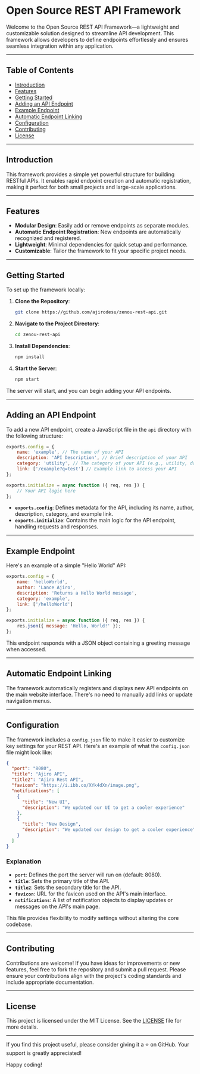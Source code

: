 # Open Source REST API Framework  

Welcome to the Open Source REST API Framework—a lightweight and customizable solution designed to streamline API development. This framework allows developers to define endpoints effortlessly and ensures seamless integration within any application.  

---

## Table of Contents  

- [Introduction](#introduction)  
- [Features](#features)  
- [Getting Started](#getting-started)  
- [Adding an API Endpoint](#adding-an-api-endpoint)  
- [Example Endpoint](#example-endpoint)  
- [Automatic Endpoint Linking](#automatic-endpoint-linking)  
- [Configuration](#configuration)  
- [Contributing](#contributing)  
- [License](#license)  

---

## Introduction  

This framework provides a simple yet powerful structure for building RESTful APIs. It enables rapid endpoint creation and automatic registration, making it perfect for both small projects and large-scale applications.  

---

## Features  

- **Modular Design**: Easily add or remove endpoints as separate modules.  
- **Automatic Endpoint Registration**: New endpoints are automatically recognized and registered.  
- **Lightweight**: Minimal dependencies for quick setup and performance.  
- **Customizable**: Tailor the framework to fit your specific project needs.  

---

## Getting Started  

To set up the framework locally:  

1. **Clone the Repository**:  
   ```bash  
   git clone https://github.com/ajirodesu/zenou-rest-api.git  
   ```  

2. **Navigate to the Project Directory**:  
   ```bash  
   cd zenou-rest-api  
   ```  

3. **Install Dependencies**:  
   ```bash  
   npm install  
   ```  

4. **Start the Server**:  
   ```bash  
   npm start  
   ```  

The server will start, and you can begin adding your API endpoints.  

---

## Adding an API Endpoint  

To add a new API endpoint, create a JavaScript file in the `api` directory with the following structure:  

```javascript  
exports.config = {  
    name: 'example', // The name of your API  
    description: 'API Description', // Brief description of your API  
    category: 'utility', // The category of your API (e.g., utility, data, etc.)  
    link: ['/example?q=test'] // Example link to access your API  
};  

exports.initialize = async function ({ req, res }) {  
    // Your API logic here  
};  
```  

- **`exports.config`**: Defines metadata for the API, including its name, author, description, category, and example link.  
- **`exports.initialize`**: Contains the main logic for the API endpoint, handling requests and responses.  

---

## Example Endpoint  

Here's an example of a simple "Hello World" API:  

```javascript  
exports.config = {  
    name: 'helloWorld',  
    author: 'Lance Ajiro',  
    description: 'Returns a Hello World message',  
    category: 'example',  
    link: ['/helloWorld']  
};  

exports.initialize = async function ({ req, res }) {  
    res.json({ message: 'Hello, World!' });  
};  
```  

This endpoint responds with a JSON object containing a greeting message when accessed.  

---

## Automatic Endpoint Linking  

The framework automatically registers and displays new API endpoints on the main website interface. There's no need to manually add links or update navigation menus.  

---

## Configuration  

The framework includes a `config.json` file to make it easier to customize key settings for your REST API. Here's an example of what the `config.json` file might look like:  

```json  
{  
  "port": "8080",  
  "title": "Ajiro API",  
  "title2": "Ajiro Rest API",  
  "favicon": "https://i.ibb.co/XYk4dXn/image.png",  
  "notifications": [  
    {  
      "title": "New UI",  
      "description": "We updated our UI to get a cooler experience"  
    },  
    {  
      "title": "New Design",  
      "description": "We updated our design to get a cooler experience"  
    }  
  ]  
}  
```  

### Explanation  

- **`port`**: Defines the port the server will run on (default: 8080).  
- **`title`**: Sets the primary title of the API.  
- **`title2`**: Sets the secondary title for the API.  
- **`favicon`**: URL for the favicon used on the API's main interface.  
- **`notifications`**: A list of notification objects to display updates or messages on the API's main page.  

This file provides flexibility to modify settings without altering the core codebase.  

---

## Contributing  

Contributions are welcome! If you have ideas for improvements or new features, feel free to fork the repository and submit a pull request. Please ensure your contributions align with the project's coding standards and include appropriate documentation.  

---

## License  

This project is licensed under the MIT License. See the [LICENSE](LICENSE) file for more details.  

---

If you find this project useful, please consider giving it a ⭐ on GitHub. Your support is greatly appreciated!  

Happy coding!  

